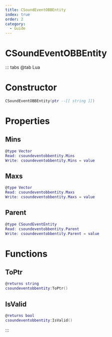 ```yaml
---
title: CSoundEventOBBEntity
index: true
order: 2
category:
  - Guide
---
```


# CSoundEventOBBEntity

::: tabs
@tab Lua
# Constructor
```lua
CSoundEventOBBEntity(ptr --[[ string ]])
```
# Properties
## Mins 
```lua
@type Vector
Read: csoundeventobbentity.Mins
Write: csoundeventobbentity.Mins = value
```
## Maxs 
```lua
@type Vector
Read: csoundeventobbentity.Maxs
Write: csoundeventobbentity.Maxs = value
```
## Parent 
```lua
@type CSoundEventEntity
Read: csoundeventobbentity.Parent
Write: csoundeventobbentity.Parent = value
```
# Functions
## ToPtr
```lua
@returns string
csoundeventobbentity:ToPtr()
```
## IsValid
```lua
@returns bool
csoundeventobbentity:IsValid()
```

:::